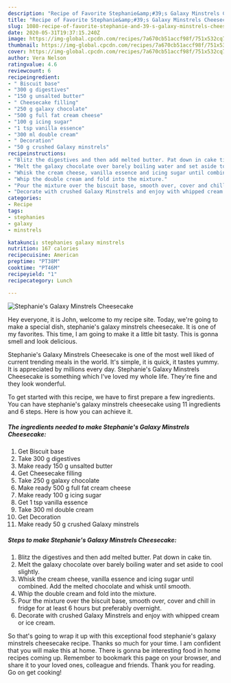 ```yaml
---
description: "Recipe of Favorite Stephanie&amp;#39;s Galaxy Minstrels Cheesecake"
title: "Recipe of Favorite Stephanie&amp;#39;s Galaxy Minstrels Cheesecake"
slug: 1080-recipe-of-favorite-stephanie-and-39-s-galaxy-minstrels-cheesecake
date: 2020-05-31T19:37:15.240Z
image: https://img-global.cpcdn.com/recipes/7a670cb51accf98f/751x532cq70/stephanies-galaxy-minstrels-cheesecake-recipe-main-photo.jpg
thumbnail: https://img-global.cpcdn.com/recipes/7a670cb51accf98f/751x532cq70/stephanies-galaxy-minstrels-cheesecake-recipe-main-photo.jpg
cover: https://img-global.cpcdn.com/recipes/7a670cb51accf98f/751x532cq70/stephanies-galaxy-minstrels-cheesecake-recipe-main-photo.jpg
author: Vera Nelson
ratingvalue: 4.6
reviewcount: 6
recipeingredient:
- " Biscuit base"
- "300 g digestives"
- "150 g unsalted butter"
- " Cheesecake filling"
- "250 g galaxy chocolate"
- "500 g full fat cream cheese"
- "100 g icing sugar"
- "1 tsp vanilla essence"
- "300 ml double cream"
- " Decoration"
- "50 g crushed Galaxy minstrels"
recipeinstructions:
- "Blitz the digestives and then add melted butter. Pat down in cake tin."
- "Melt the galaxy chocolate over barely boiling water and set aside to cool slightly."
- "Whisk the cream cheese, vanilla essence and icing sugar until combined. Add the melted chocolate and whisk until smooth."
- "Whip the double cream and fold into the mixture."
- "Pour the mixture over the biscuit base, smooth over, cover and chill in fridge for at least 6 hours but preferably overnight."
- "Decorate with crushed Galaxy Minstrels and enjoy with whipped cream or ice cream."
categories:
- Recipe
tags:
- stephanies
- galaxy
- minstrels

katakunci: stephanies galaxy minstrels 
nutrition: 167 calories
recipecuisine: American
preptime: "PT38M"
cooktime: "PT46M"
recipeyield: "1"
recipecategory: Lunch

---
```



![Stephanie&#39;s Galaxy Minstrels Cheesecake](https://img-global.cpcdn.com/recipes/7a670cb51accf98f/751x532cq70/stephanies-galaxy-minstrels-cheesecake-recipe-main-photo.jpg)

Hey everyone, it is John, welcome to my recipe site. Today, we're going to make a special dish, stephanie&#39;s galaxy minstrels cheesecake. It is one of my favorites. This time, I am going to make it a little bit tasty. This is gonna smell and look delicious.

Stephanie&#39;s Galaxy Minstrels Cheesecake is one of the most well liked of current trending meals in the world. It's simple, it is quick, it tastes yummy. It is appreciated by millions every day. Stephanie&#39;s Galaxy Minstrels Cheesecake is something which I've loved my whole life. They're fine and they look wonderful.




To get started with this recipe, we have to first prepare a few ingredients. You can have stephanie&#39;s galaxy minstrels cheesecake using 11 ingredients and 6 steps. Here is how you can achieve it.

<!--inarticleads1-->

##### The ingredients needed to make Stephanie&#39;s Galaxy Minstrels Cheesecake:

1. Get  Biscuit base
1. Take 300 g digestives
1. Make ready 150 g unsalted butter
1. Get  Cheesecake filling
1. Take 250 g galaxy chocolate
1. Make ready 500 g full fat cream cheese
1. Make ready 100 g icing sugar
1. Get 1 tsp vanilla essence
1. Take 300 ml double cream
1. Get  Decoration
1. Make ready 50 g crushed Galaxy minstrels




<!--inarticleads2-->

##### Steps to make Stephanie&#39;s Galaxy Minstrels Cheesecake:

1. Blitz the digestives and then add melted butter. Pat down in cake tin.
1. Melt the galaxy chocolate over barely boiling water and set aside to cool slightly.
1. Whisk the cream cheese, vanilla essence and icing sugar until combined. Add the melted chocolate and whisk until smooth.
1. Whip the double cream and fold into the mixture.
1. Pour the mixture over the biscuit base, smooth over, cover and chill in fridge for at least 6 hours but preferably overnight.
1. Decorate with crushed Galaxy Minstrels and enjoy with whipped cream or ice cream.




So that's going to wrap it up with this exceptional food stephanie&#39;s galaxy minstrels cheesecake recipe. Thanks so much for your time. I am confident that you will make this at home. There is gonna be interesting food in home recipes coming up. Remember to bookmark this page on your browser, and share it to your loved ones, colleague and friends. Thank you for reading. Go on get cooking!

